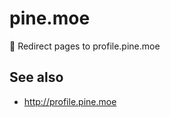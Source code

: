 # pine.moe

:bust_in_silhouette: Redirect pages to profile.pine.moe

## See also
- http://profile.pine.moe
